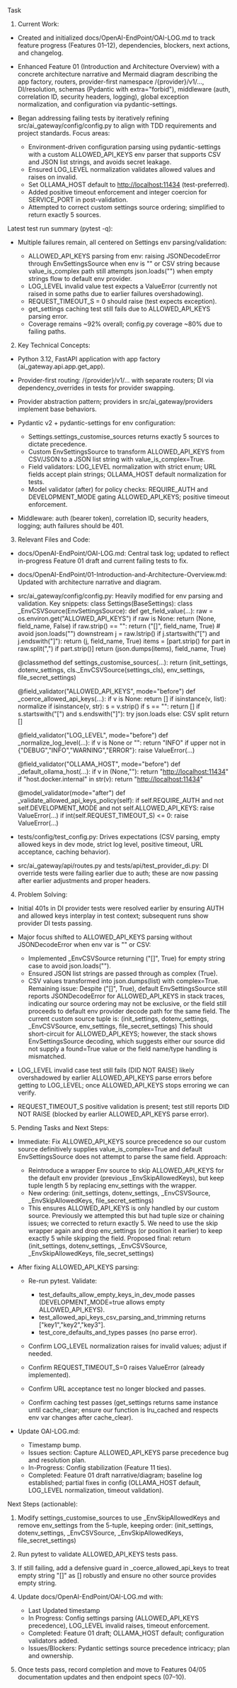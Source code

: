 Task

1. Current Work:

- Created and initialized docs/OpenAI-EndPoint/OAI-LOG.md to track feature progress (Features 01–12), dependencies, blockers, next actions, and changelog.

- Enhanced Feature 01 (Introduction and Architecture Overview) with a concrete architecture narrative and Mermaid diagram describing the app factory, routers, provider-first namespace /{provider}/v1/..., DI/resolution, schemas (Pydantic with extra="forbid"), middleware (auth, correlation ID, security headers, logging), global exception normalization, and configuration via pydantic-settings.

- Began addressing failing tests by iteratively refining src/ai_gateway/config/config.py to align with TDD requirements and project standards. Focus areas:

  - Environment-driven configuration parsing using pydantic-settings with a custom ALLOWED_API_KEYS env parser that supports CSV and JSON list strings, and avoids secret leakage.
  - Ensured LOG_LEVEL normalization validates allowed values and raises on invalid.
  - Set OLLAMA_HOST default to [](http://localhost:11434)<http://localhost:11434> (test-preferred).
  - Added positive timeout enforcement and integer coercion for SERVICE_PORT in post-validation.
  - Attempted to correct custom settings source ordering; simplified to return exactly 5 sources.

Latest test run summary (pytest -q):

- Multiple failures remain, all centered on Settings env parsing/validation:

  - ALLOWED_API_KEYS parsing from env: raising JSONDecodeError through EnvSettingsSource when env is "" or CSV string because value_is_complex path still attempts json.loads("") when empty strings flow to default env provider.
  - LOG_LEVEL invalid value test expects a ValueError (currently not raised in some paths due to earlier failures overshadowing).
  - REQUEST_TIMEOUT_S = 0 should raise (test expects exception).
  - get_settings caching test still fails due to ALLOWED_API_KEYS parsing error.
  - Coverage remains ~92% overall; config.py coverage ~80% due to failing paths.

2. Key Technical Concepts:

- Python 3.12, FastAPI application with app factory (ai_gateway.api.app.get_app).

- Provider-first routing: /{provider}/v1/... with separate routers; DI via dependency_overrides in tests for provider swapping.

- Provider abstraction pattern; providers in src/ai_gateway/providers implement base behaviors.

- Pydantic v2 + pydantic-settings for env configuration:

  - Settings.settings_customise_sources returns exactly 5 sources to dictate precedence.
  - Custom EnvSettingsSource to transform ALLOWED_API_KEYS from CSV/JSON to a JSON list string with value_is_complex=True.
  - Field validators: LOG_LEVEL normalization with strict enum; URL fields accept plain strings; OLLAMA_HOST default normalization for tests.
  - Model validator (after) for policy checks: REQUIRE_AUTH and DEVELOPMENT_MODE gating ALLOWED_API_KEYS; positive timeout enforcement.

- Middleware: auth (bearer token), correlation ID, security headers, logging; auth failures should be 401.

3. Relevant Files and Code:

- docs/OpenAI-EndPoint/OAI-LOG.md: Central task log; updated to reflect in-progress Feature 01 draft and current failing tests to fix.

- docs/OpenAI-EndPoint/01-Introduction-and-Architecture-Overview.md: Updated with architecture narrative and diagram.

- src/ai_gateway/config/config.py: Heavily modified for env parsing and validation. Key snippets: class Settings(BaseSettings): class _EnvCSVSource(EnvSettingsSource): def get_field_value(...): raw = os.environ.get("ALLOWED_API_KEYS") if raw is None: return (None, field_name, False) if raw.strip() == "": return ("[]", field_name, True) # avoid json.loads("") downstream j = raw.lstrip() if j.startswith("[") and j.endswith("]"): return (j, field_name, True) items = [part.strip() for part in raw.split(",") if part.strip()] return (json.dumps(items), field_name, True)

  @classmethod def settings_customise_sources(...): return (init_settings, dotenv_settings, cls._EnvCSVSource(settings_cls), env_settings, file_secret_settings)

  @field_validator("ALLOWED_API_KEYS", mode="before") def _coerce_allowed_api_keys(...): if v is None: return [] if isinstance(v, list): normalize if isinstance(v, str): s = v.strip() if s == "": return [] if s.startswith("[") and s.endswith("]"): try json.loads else: CSV split return []

  @field_validator("LOG_LEVEL", mode="before") def _normalize_log_level(...): if v is None or "": return "INFO" if upper not in {"DEBUG","INFO","WARNING","ERROR"}: raise ValueError(...)

  @field_validator("OLLAMA_HOST", mode="before") def _default_ollama_host(...): if v in (None,""): return "[](http://localhost:11434)<http://localhost:11434>" if "host.docker.internal" in str(v): return "[](http://localhost:11434)<http://localhost:11434>"

  @model_validator(mode="after") def _validate_allowed_api_keys_policy(self): if self.REQUIRE_AUTH and not self.DEVELOPMENT_MODE and not self.ALLOWED_API_KEYS: raise ValueError(...) if int(self.REQUEST_TIMEOUT_S) <= 0: raise ValueError(...)

- tests/config/test_config.py: Drives expectations (CSV parsing, empty allowed keys in dev mode, strict log level, positive timeout, URL acceptance, caching behavior).

- src/ai_gateway/api/routes.py and tests/api/test_provider_di.py: DI override tests were failing earlier due to auth; these are now passing after earlier adjustments and proper headers.

4. Problem Solving:

- Initial 401s in DI provider tests were resolved earlier by ensuring AUTH and allowed keys interplay in test context; subsequent runs show provider DI tests passing.

- Major focus shifted to ALLOWED_API_KEYS parsing without JSONDecodeError when env var is "" or CSV:

  - Implemented _EnvCSVSource returning ("[]", True) for empty string case to avoid json.loads("").
  - Ensured JSON list strings are passed through as complex (True).
  - CSV values transformed into json.dumps(list) with complex=True. Remaining issue: Despite ("[]", True), default EnvSettingsSource still reports JSONDecodeError for ALLOWED_API_KEYS in stack traces, indicating our source ordering may not be exclusive, or the field still proceeds to default env provider decode path for the same field. The current custom source tuple is: (init_settings, dotenv_settings, _EnvCSVSource, env_settings, file_secret_settings) This should short-circuit for ALLOWED_API_KEYS; however, the stack shows EnvSettingsSource decoding, which suggests either our source did not supply a found=True value or the field name/type handling is mismatched.

- LOG_LEVEL invalid case test still fails (DID NOT RAISE) likely overshadowed by earlier ALLOWED_API_KEYS parse errors before getting to LOG_LEVEL; once ALLOWED_API_KEYS stops erroring we can verify.

- REQUEST_TIMEOUT_S positive validation is present; test still reports DID NOT RAISE (blocked by earlier ALLOWED_API_KEYS parse error).

5. Pending Tasks and Next Steps:

- Immediate: Fix ALLOWED_API_KEYS source precedence so our custom source definitively supplies value_is_complex=True and default EnvSettingsSource does not attempt to parse the same field. Approach:

  - Reintroduce a wrapper Env source to skip ALLOWED_API_KEYS for the default env provider (previous _EnvSkipAllowedKeys), but keep tuple length 5 by replacing env_settings with the wrapper.
  - New ordering: (init_settings, dotenv_settings, _EnvCSVSource, _EnvSkipAllowedKeys, file_secret_settings)
  - This ensures ALLOWED_API_KEYS is only handled by our custom source. Previously we attempted this but had tuple size or chaining issues; we corrected to return exactly 5. We need to use the skip wrapper again and drop env_settings (or position it earlier) to keep exactly 5 while skipping the field. Proposed final: return (init_settings, dotenv_settings, _EnvCSVSource, _EnvSkipAllowedKeys, file_secret_settings)

- After fixing ALLOWED_API_KEYS parsing:

  - Re-run pytest. Validate:

    - test_defaults_allow_empty_keys_in_dev_mode passes (DEVELOPMENT_MODE=true allows empty ALLOWED_API_KEYS).
    - test_allowed_api_keys_csv_parsing_and_trimming returns ["key1","key2","key3"].
    - test_core_defaults_and_types passes (no parse error).

  - Confirm LOG_LEVEL normalization raises for invalid values; adjust if needed.

  - Confirm REQUEST_TIMEOUT_S=0 raises ValueError (already implemented).

  - Confirm URL acceptance test no longer blocked and passes.

  - Confirm caching test passes (get_settings returns same instance until cache_clear; ensure our function is lru_cached and respects env var changes after cache_clear).

- Update OAI-LOG.md:

  - Timestamp bump.
  - Issues section: Capture ALLOWED_API_KEYS parse precedence bug and resolution plan.
  - In-Progress: Config stabilization (Feature 11 ties).
  - Completed: Feature 01 draft narrative/diagram; baseline log established; partial fixes in config (OLLAMA_HOST default, LOG_LEVEL normalization, timeout validation).

Next Steps (actionable):

1. Modify settings_customise_sources to use _EnvSkipAllowedKeys and remove env_settings from the 5-tuple, keeping order: (init_settings, dotenv_settings, _EnvCSVSource, _EnvSkipAllowedKeys, file_secret_settings)

2. Run pytest to validate ALLOWED_API_KEYS tests pass.

3. If still failing, add a defensive guard in _coerce_allowed_api_keys to treat empty string "[]" as [] robustly and ensure no other source provides empty string.

4. Update docs/OpenAI-EndPoint/OAI-LOG.md with:

   - Last Updated timestamp
   - In Progress: Config settings parsing (ALLOWED_API_KEYS precedence), LOG_LEVEL invalid raises, timeout enforcement.
   - Completed: Feature 01 draft; OLLAMA_HOST default; configuration validators added.
   - Issues/Blockers: Pydantic settings source precedence intricacy; plan and ownership.

5. Once tests pass, record completion and move to Features 04/05 documentation updates and then endpoint specs (07–10).
